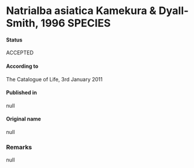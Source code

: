 # Natrialba asiatica Kamekura & Dyall-Smith, 1996 SPECIES

#### Status
ACCEPTED

#### According to
The Catalogue of Life, 3rd January 2011

#### Published in
null

#### Original name
null

### Remarks
null